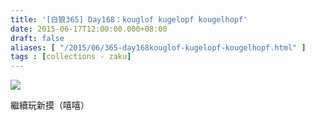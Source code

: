 ```yaml
---
title: '[白狼365] Day168：kouglof kugelopf kougelhopf'
date: 2015-06-17T12:00:00.000+08:00
draft: false
aliases: [ "/2015/06/365-day168kouglof-kugelopf-kougelhopf.html" ]
tags : [collections - zaku]
---
```


![](/images/zaku168.jpg)

繼續玩新摸（嘻嘻）
